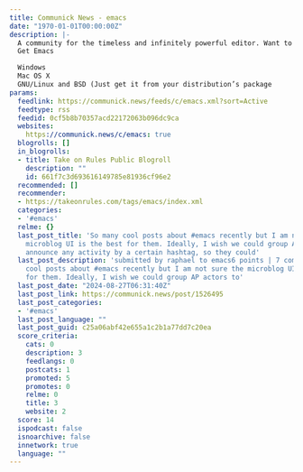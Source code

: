 ```yaml
---
title: Communick News - emacs
date: "1970-01-01T00:00:00Z"
description: |-
  A community for the timeless and infinitely powerful editor. Want to see what Emacs is capable of?!
  Get Emacs

  Windows
  Mac OS X
  GNU/Linux and BSD (Just get it from your distribution’s package
params:
  feedlink: https://communick.news/feeds/c/emacs.xml?sort=Active
  feedtype: rss
  feedid: 0cf5b8b70357acd22172063b096dc9ca
  websites:
    https://communick.news/c/emacs: true
  blogrolls: []
  in_blogrolls:
  - title: Take on Rules Public Blogroll
    description: ""
    id: 661f7c3d693616149785e81936cf96e2
  recommended: []
  recommender:
  - https://takeonrules.com/tags/emacs/index.xml
  categories:
  - '#emacs'
  relme: {}
  last_post_title: 'So many cool posts about #emacs recently but I am not sure the
    microblog UI is the best for them. Ideally, I wish we could group AP actors to
    announce any activity by a certain hashtag, so they could'
  last_post_description: 'submitted by raphael to emacs6 points | 7 commentsSo many
    cool posts about #emacs recently but I am not sure the microblog UI is the best
    for them. Ideally, I wish we could group AP actors to'
  last_post_date: "2024-08-27T06:31:40Z"
  last_post_link: https://communick.news/post/1526495
  last_post_categories:
  - '#emacs'
  last_post_language: ""
  last_post_guid: c25a06abf42e655a1c2b1a77dd7c20ea
  score_criteria:
    cats: 0
    description: 3
    feedlangs: 0
    postcats: 1
    promoted: 5
    promotes: 0
    relme: 0
    title: 3
    website: 2
  score: 14
  ispodcast: false
  isnoarchive: false
  innetwork: true
  language: ""
---
```


